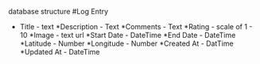 database structure
#Log Entry

* Title - text
*Description - Text
*Comments - Text
*Rating - scale of 1 - 10
*Image - text url
*Start Date  - DateTime
*End Date - DateTime
*Latitude - Number
*Longitude -  Number
*Created At  - DatTime
*Updated At - DateTime
